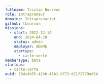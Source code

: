 ```yaml
---
fullname: Tristan Bourvon
role: Intrapreneur
domaine: Intraprenariat
github: tbourvon
missions:
  - start: 2022-12-14
    end: 2024-04-30
    status: admin
    employer: ADEME
    startups:
      - carte-verte
memberType: beta
startups:
  - carte-verte
uuid: 154c4b55-42bb-41b1-b772-d21f2779ad54
---
```

